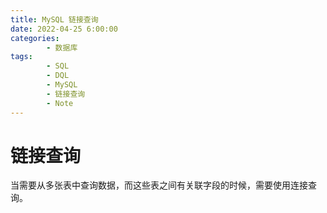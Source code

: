 ```yaml
---
title: MySQL 链接查询
date: 2022-04-25 6:00:00
categories:
        - 数据库
tags:
        - SQL
        - DQL
        - MySQL
        - 链接查询
        - Note
---
```


# 链接查询

当需要从多张表中查询数据，而这些表之间有关联字段的时候，需要使用连接查询。
